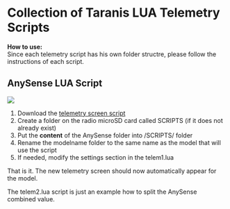 # Collection of Taranis LUA Telemetry Scripts

<b>How to use:</b><br>
Since each telemetry script has his own folder structre, please follow the instructions of each script.


<h2>AnySense LUA Script</h2>

<img src="https://raw.githubusercontent.com/cemizm/TaranisLuaScripts/master/AnySense/telem1.png" />

1. Download the <a href="https://github.com/cemizm/TaranisLuaScripts/archive/master.zip">telemetry screen script</a>
2. Create a folder on the radio microSD card called SCRIPTS (if it does not already exist)
3. Put the <b>content</b> of the AnySense folder into /SCRIPTS/ folder
4. Rename the modelname folder to the same name as the model that will use the script
5. If needed, modify the settings section in the telem1.lua

That is it. The new telemetry screen should now automatically appear for the model.

The telem2.lua script is just an example how to split the AnySense combined value.
